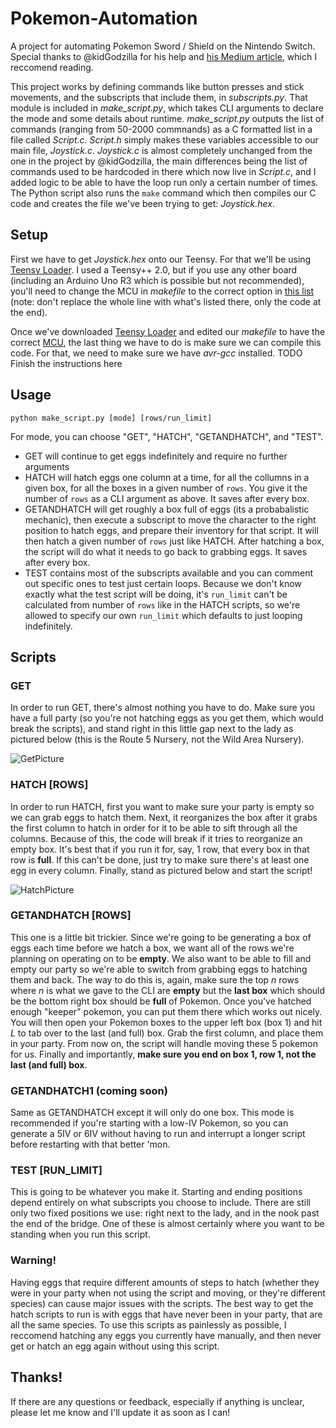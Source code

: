 # Pokemon-Automation
A project for automating Pokemon Sword / Shield on the Nintendo Switch. Special thanks to @kidGodzilla for his help and [his Medium article](https://medium.com/better-programming/creating-a-fake-nintendo-switch-controller-to-level-up-my-character-in-world-of-final-fantasy-b50adc269a1e), which I reccomend reading. 

This project works by defining commands like button presses and stick movements, and the subscripts that include them, in _subscripts.py_. That module is included in _make_script.py_, which takes CLI arguments to declare the mode and some details about runtime. _make_script.py_ outputs the list of commands (ranging from 50-2000 commnands) as a C formatted list in a file called _Script.c_. _Script.h_ simply makes these variables accessible to our main file, _Joystick.c_. _Joystick.c_ is almost completely unchanged from the one in the project by @kidGodzilla, the main differences being the list of commands used to be hardcoded in there which now live in _Script.c_, and I added logic to be able to have the loop run only a certain number of times. The Python script also runs the `make` command which then compiles our C code and creates the file we've been trying to get: _Joystick.hex_. 

## Setup
First we have to get _Joystick.hex_ onto our Teensy. For that we'll be using [Teensy Loader](https://www.pjrc.com/teensy/loader.html). I used a Teensy++ 2.0, but if you use any other board (including an Arduino Uno R3 which is possible but not recommended), you'll need to change the MCU in _makefile_ to the correct option in [this list](https://www.pjrc.com/teensy/loader_cli.html) (note: don't replace the whole line with what's listed there, only the code at the end). 

Once we've downloaded [Teensy Loader](https://www.pjrc.com/teensy/loader.html) and edited our _makefile_ to have the correct [MCU](https://www.pjrc.com/teensy/loader_cli.html), the last thing we have to do is make sure we can compile this code. For that, we need to make sure we have _avr-gcc_ installed. TODO Finish the instructions here

## Usage
`python make_script.py [mode] [rows/run_limit]`

For mode, you can choose "GET", "HATCH", "GETANDHATCH", and "TEST".
* GET will continue to get eggs indefinitely and require no further arguments
* HATCH will hatch eggs one column at a time, for all the collumns in a given box, for all the boxes in a given number of `rows`. You give it the number of `rows` as a CLI argument as above. It saves after every box. 
* GETANDHATCH will get roughly a box full of eggs (its a probabalistic mechanic), then execute a subscript to move the character to the right position to hatch eggs, and prepare their inventory for that script. It will then hatch a given number of `rows` just like HATCH. After hatching a box, the script will do what it needs to go back to grabbing eggs. It saves after every box.
* TEST contains most of the subscripts available and you can comment out specific ones to test just certain loops. Because we don't know exactly what the test script will be doing, it's `run_limit` can't be calculated from number of `rows` like in the HATCH scripts, so we're allowed to specify our own `run_limit` which defaults to just looping indefinitely. 

## Scripts
### GET
In order to run GET, there's almost nothing you have to do. Make sure you have a full party (so you're not hatching eggs as you get them, which would break the scripts), and stand right in this little gap next to the lady as pictured below (this is the Route 5 Nursery, not the Wild Area Nursery). 

![GetPicture](https://pbs.twimg.com/media/EhfhOokVkAAO-C4?format=jpg&name=large)

### HATCH [ROWS]
In order to run HATCH, first you want to make sure your party is empty so we can grab eggs to hatch them. Next, it reorganizes the box after it grabs the first column to hatch in order for it to be able to sift through all the columns. Because of this, the code will break if it tries to reorganize an empty box. It's best that if you run it for, say, 1 row, that every box in that row is **full**. If this can't be done, just try to make sure there's at least one egg in every column. Finally, stand as pictured below and start the script!

![HatchPicture](https://pbs.twimg.com/media/EhfhY7RUYAAtP2l?format=jpg&name=large)

### GETANDHATCH [ROWS]
This one is a little bit trickier. Since we're going to be generating a box of eggs each time before we hatch a box, we want all of the rows we're planning on operating on to be **empty**. We also want to be able to fill and empty our party so we're able to switch from grabbing eggs to hatching them and back. The way to do this is, again, make sure the top _n_ rows where _n_ is what we gave to the CLI are **empty** but the **last box** which should be the bottom right box should be **full** of Pokemon. Once you've hatched enough "keeper" pokemon, you can put them there which works out nicely. You will then open your Pokemon boxes to the upper left box (box 1) and hit _L_ to tab over to the last (and full) box. Grab the first column, and place them in your party. From now on, the script will handle moving these 5 pokemon for us. Finally and importantly, **make sure you end on box 1, row 1, not the last (and full) box**. 

### GETANDHATCH1 (coming soon)
Same as GETANDHATCH except it will only do one box. This mode is recommended if you're starting with a low-IV Pokemon, so you can generate a 5IV or 6IV without having to run and interrupt a longer script before restarting with that better 'mon. 

### TEST [RUN_LIMIT]
This is going to be whatever you make it. Starting and ending positions depend entirely on what subscripts you choose to include. There are still only two fixed positions we use: right next to the lady, and in the nook past the end of the bridge. One of these is almost certainly where you want to be standing when you run this script. 

### Warning!
Having eggs that require different amounts of steps to hatch (whether they were in your party when not using the script and moving, or they're different species) can cause major issues with the scripts. The best way to get the hatch scripts to run is with eggs that have never been in your party, that are all the same species. To use this scripts as painlessly as possible, I reccomend hatching any eggs you currently have manually, and then never get or hatch an egg again without using this script. 

## Thanks!
If there are any questions or feedback, especially if anything is unclear, please let me know and I'll update it as soon as I can!
